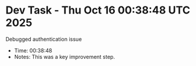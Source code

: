 # Dev Task - Thu Oct 16 00:38:48 UTC 2025
Debugged authentication issue
- Time: 00:38:48
- Notes: This was a key improvement step.
